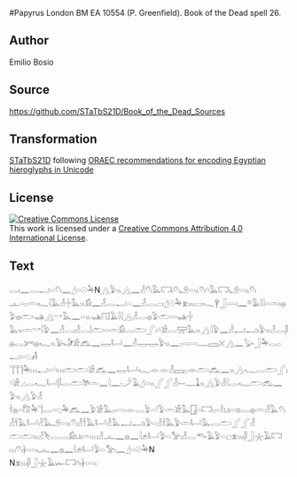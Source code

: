 #Papyrus London BM EA 10554 (P. Greenfield). Book of the Dead spell 26.

## Author 

Emilio Bosio

## Source 

https://github.com/STaTbS21D/Book_of_the_Dead_Sources

## Transformation 

[STaTbS21D](https://statbs21d.github.io/) following [ORAEC recommendations for encoding Egyptian hieroglyphs in Unicode](https://github.com/oraec/recommendations-encoding-hieroglyphs)

## License 

<a rel="license" href="http://creativecommons.org/licenses/by/4.0/"><img alt="Creative Commons License" style="border-width:0" src="https://i.creativecommons.org/l/by/4.0/88x31.png" /></a><br />This work is licensed under a <a rel="license" href="http://creativecommons.org/licenses/by/4.0/">Creative Commons Attribution 4.0 International License</a>.

## Text 

<hiero><rubrum>𓂋𓏤𓈖𓂋𓂝𓏏𓄣𓏤𓈖</rubrum>𓊨𓏏𓇳𓅆N𓂻𓅱𓏭𓂻𓈖𓁐𓄣𓏤𓅓𓉐𓏤𓄣𓏤𓄂𓏏𓏭𓄣𓏤𓄹𓅓𓉐𓏤𓄂𓏏𓏭𓄣𓏤<br>
𓊵𓏏𓊪𓏛𓆑𓇋𓅓𓁐𓏶𓅓𓏭𓀁𓈖𓁐𓂋𓂝𓏏𓈖𓁐𓂋𓐞𓏤𓊨𓇳𓅆𓁷𓏭𓏤𓐞𓏤𓆑𓋁𓃀𓏏𓏏𓏤𓈖𓎼𓄿𓇋𓇋𓏏𓏛𓏤𓐍𓅱𓐍𓂧𓊛𓂻𓎡𓅓𓈖𓏏𓏭𓊛𓉔𓄿𓇋𓇋𓂻𓁐𓂋𓐍𓅱𓂧𓏏𓊛𓏶<br>
𓅓𓏭𓏛𓎡𓇋𓅱𓈖𓁐𓂋𓏤𓁐𓂋𓌃𓂧𓏏𓏛𓀁𓂋𓂧𓂾𓏤𓄹𓀀𓂋𓈝𓅓𓏭𓂻𓇋𓅱𓈖𓁐𓂝𓂝𓏤𓅱𓏭𓁐𓂋𓋴𓐍𓂋𓀒𓐍𓆑𓏭𓅂𓀏𓀀𓃹𓈖𓉿𓂡𓈖𓁐𓉿𓉿𓅱𓏭𓈖𓊪𓏏𓇯𓊃𓈙𓏴𓂻𓈖𓅬𓃀𓅆𓂋𓊪𓂝𓏏𓆇𓀻<br>
𓊹𓊹𓊹𓅆𓏥𓂝𓏏𓄹𓏥𓂧𓂧𓀀𓃹𓈖𓉿𓂡𓆑𓁹𓁹𓁐𓈙𓊪𓁺𓂧𓃹𓈖𓏭𓂻𓆑𓂋𓂧𓂾𓏤𓄹𓀀𓈎𓂋𓆑𓂡𓋴𓂋𓂧𓌗𓏛𓈖𓇋𓈖𓊪𓌳𓄿𓊨𓏏𓏭𓂾𓂾𓁐𓍿𓊃𓍞𓏭𓂻𓅱𓁐𓇋𓂋𓆑𓂧𓃹𓈖𓅱𓏭𓂻𓅱𓁐<br>
𓌂𓐍𓏏𓀗𓅆𓊹𓂋𓏏𓆇𓅆𓃹𓈖𓅱𓀀𓅓𓊪𓇯𓁹𓂋𓅱𓏏𓎗𓅱𓏛𓀀𓅓𓉗𓏏𓉐𓊪𓏏𓎛𓂓𓏤𓏏𓊖𓂋𓐍𓏛𓁐𓅓𓄣𓏤𓁐𓌂𓅓𓂡𓁐𓅓𓄂𓏏𓏭𓄣𓏤𓁐𓌂𓅓𓂡𓁐𓅓𓂝𓂝𓏤𓅱𓏏𓁐𓌂𓅓𓅱𓏛𓂡𓅓𓂋𓂧𓂾𓂾𓁐<br>
𓂧𓂧𓏭𓁐𓌸𓂋𓂋𓀁𓂓𓏤𓏛𓏥𓁐𓂜𓈖𓐍𓈖𓇋𓂉𓂡𓅱𓏏𓅡𓏤𓁐𓂋𓆞𓄿𓅱𓏏𓐎𓁷𓏭𓏤𓋴𓃀𓇼𓄿𓉐𓏥𓄣𓏤𓋀𓏏𓏏𓏤𓂜𓈖𓐍𓈖𓇋𓂉𓂡𓅱𓏏𓅡𓏤𓈖𓊨𓏏𓇳𓅆N<br>
N𓁷𓏭𓏤𓋴𓃀𓇼𓄿𓆱𓉐𓏌𓏤𓋀𓏏𓏏𓏤<br></hiero>